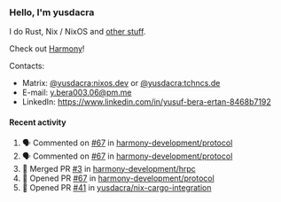 ### Hello, I'm yusdacra

I do Rust, Nix / NixOS and [other stuff](https://yusdacra.gitlab.io/about).

Check out [Harmony](https://github.com/harmony-development)!

Contacts:
- Matrix: [@yusdacra:nixos.dev](https://matrix.to/#/@yusdacra:nixos.dev) or [@yusdacra:tchncs.de](https://matrix.to/#/@yusdacra:tchncs.de)
- E-mail: y.bera003.06@pm.me
- LinkedIn: https://www.linkedin.com/in/yusuf-bera-ertan-8468b7192

#### Recent activity

<!--START_SECTION:activity-->
1. 🗣 Commented on [#67](https://github.com/harmony-development/protocol/issues/67) in [harmony-development/protocol](https://github.com/harmony-development/protocol)
2. 🗣 Commented on [#67](https://github.com/harmony-development/protocol/issues/67) in [harmony-development/protocol](https://github.com/harmony-development/protocol)
3. 🎉 Merged PR [#3](https://github.com/harmony-development/hrpc/pull/3) in [harmony-development/hrpc](https://github.com/harmony-development/hrpc)
4. 💪 Opened PR [#67](https://github.com/harmony-development/protocol/pull/67) in [harmony-development/protocol](https://github.com/harmony-development/protocol)
5. 💪 Opened PR [#41](https://github.com/yusdacra/nix-cargo-integration/pull/41) in [yusdacra/nix-cargo-integration](https://github.com/yusdacra/nix-cargo-integration)
<!--END_SECTION:activity-->
